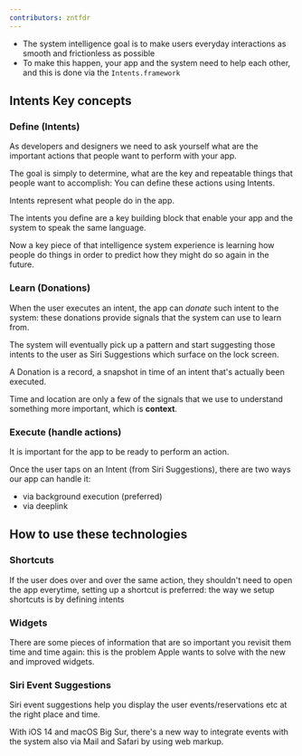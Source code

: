 ```yaml
---
contributors: zntfdr
---
```


- The system intelligence goal is to make users everyday interactions as smooth and frictionless as possible
- To make this happen, your app and the system need to help each other, and this is done via the `Intents.framework`

## Intents Key concepts

### Define (Intents)

As developers and designers we need to ask yourself what are the important actions that people want to perform with your app.

The goal is simply to determine, what are the key and repeatable things that people want to accomplish: You can define these actions using Intents.

Intents represent what people do in the app.

The intents you define are a key building block that enable your app and the system to speak the same language.

Now a key piece of that intelligence system experience is learning how people do things in order to predict how they might do so again in the future.

### Learn (Donations)

When the user executes an intent, the app can _donate_ such intent to the system: these donations provide signals that the system can use to learn from.

The system will eventually pick up a pattern and start suggesting those intents to the user as Siri Suggestions which surface on the lock screen.

A Donation is a record, a snapshot in time of an intent that's actually been executed.

Time and location are only a few of the signals that we use to understand something more important, which is **context**.

### Execute (handle actions)

It is important for the app to be ready to perform an action.

Once the user taps on an Intent (from Siri Suggestions), there are two ways our app can handle it:

- via background execution (preferred)
- via deeplink

## How to use these technologies

### Shortcuts

If the user does over and over the same action, they shouldn't need to open the app everytime, setting up a shortcut is preferred: the way we setup shortcuts is by defining intents


### Widgets

There are some pieces of information that are so important you revisit them time and time again: this is the problem Apple wants to solve with the new and improved widgets.

### Siri Event Suggestions

Siri event suggestions help you display the user events/reservations etc at the right place and time.

With iOS 14 and macOS Big Sur, there's a new way to integrate events with the system also via Mail and Safari by using web markup.
